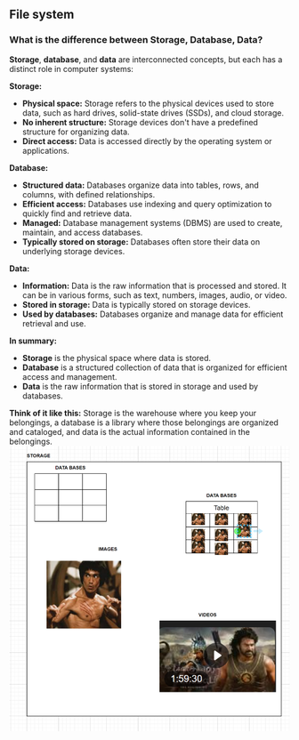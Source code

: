 File system
----------------
### What is the difference between Storage, Database, Data?
**Storage**, **database**, and **data** are interconnected concepts, but each has a distinct role in computer systems:

**Storage:**

* **Physical space:** Storage refers to the physical devices used to store data, such as hard drives, solid-state drives (SSDs), and cloud storage.
* **No inherent structure:** Storage devices don't have a predefined structure for organizing data.
* **Direct access:** Data is accessed directly by the operating system or applications.

**Database:**

* **Structured data:** Databases organize data into tables, rows, and columns, with defined relationships.
* **Efficient access:** Databases use indexing and query optimization to quickly find and retrieve data.
* **Managed:** Database management systems (DBMS) are used to create, maintain, and access databases.
* **Typically stored on storage:** Databases often store their data on underlying storage devices.

**Data:**

* **Information:** Data is the raw information that is processed and stored. It can be in various forms, such as text, numbers, images, audio, or video.
* **Stored in storage:** Data is typically stored on storage devices.
* **Used by databases:** Databases organize and manage data for efficient retrieval and use.

**In summary:**

* **Storage** is the physical space where data is stored.
* **Database** is a structured collection of data that is organized for efficient access and management.
* **Data** is the raw information that is stored in storage and used by databases.

**Think of it like this:** Storage is the warehouse where you keep your belongings, a database is a library where those belongings are organized and cataloged, and data is the actual information contained in the belongings.
![alt text](images/linux1.png)